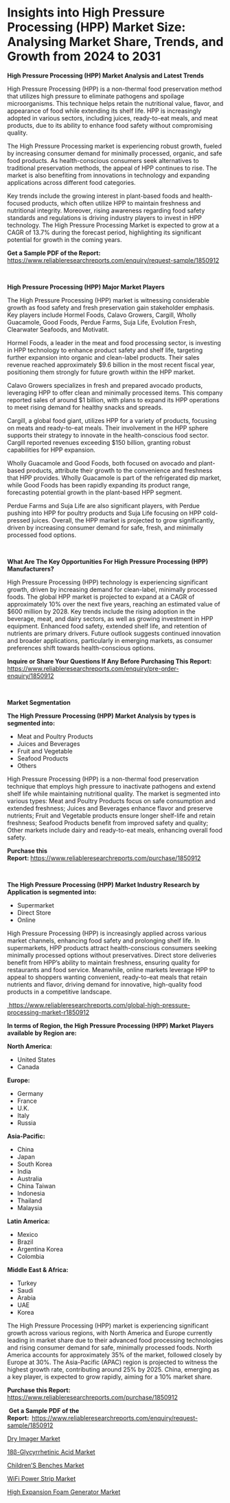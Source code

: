 <p><h1>Insights into High Pressure Processing (HPP) Market Size: Analysing Market Share, Trends, and Growth from 2024 to 2031</h1></p><p><strong>High Pressure Processing (HPP) Market Analysis and Latest Trends</strong></p>
<p><p>High Pressure Processing (HPP) is a non-thermal food preservation method that utilizes high pressure to eliminate pathogens and spoilage microorganisms. This technique helps retain the nutritional value, flavor, and appearance of food while extending its shelf life. HPP is increasingly adopted in various sectors, including juices, ready-to-eat meals, and meat products, due to its ability to enhance food safety without compromising quality.</p><p>The High Pressure Processing market is experiencing robust growth, fueled by increasing consumer demand for minimally processed, organic, and safe food products. As health-conscious consumers seek alternatives to traditional preservation methods, the appeal of HPP continues to rise. The market is also benefiting from innovations in technology and expanding applications across different food categories. </p><p>Key trends include the growing interest in plant-based foods and health-focused products, which often utilize HPP to maintain freshness and nutritional integrity. Moreover, rising awareness regarding food safety standards and regulations is driving industry players to invest in HPP technology. The High Pressure Processing Market is expected to grow at a CAGR of 13.7% during the forecast period, highlighting its significant potential for growth in the coming years.</p></p>
<p><strong>Get a Sample PDF of the Report:&nbsp;</strong> <a href="https://www.reliableresearchreports.com/enquiry/request-sample/1850912?utm_campaign=37&utm_medium=2&utm_source=Github&utm_content=ia&utm_term=17102024&utm_id=high-pressure-processing-hpp">https://www.reliableresearchreports.com/enquiry/request-sample/1850912</a></p>
<p>&nbsp;</p>
<p><strong>High Pressure Processing (HPP) Major Market Players</strong></p>
<p><p>The High Pressure Processing (HPP) market is witnessing considerable growth as food safety and fresh preservation gain stakeholder emphasis. Key players include Hormel Foods, Calavo Growers, Cargill, Wholly Guacamole, Good Foods, Perdue Farms, Suja Life, Evolution Fresh, Clearwater Seafoods, and Motivatit.</p><p>Hormel Foods, a leader in the meat and food processing sector, is investing in HPP technology to enhance product safety and shelf life, targeting further expansion into organic and clean-label products. Their sales revenue reached approximately $9.6 billion in the most recent fiscal year, positioning them strongly for future growth within the HPP market.</p><p>Calavo Growers specializes in fresh and prepared avocado products, leveraging HPP to offer clean and minimally processed items. This company reported sales of around $1 billion, with plans to expand its HPP operations to meet rising demand for healthy snacks and spreads.</p><p>Cargill, a global food giant, utilizes HPP for a variety of products, focusing on meats and ready-to-eat meals. Their involvement in the HPP sphere supports their strategy to innovate in the health-conscious food sector. Cargill reported revenues exceeding $150 billion, granting robust capabilities for HPP expansion.</p><p>Wholly Guacamole and Good Foods, both focused on avocado and plant-based products, attribute their growth to the convenience and freshness that HPP provides. Wholly Guacamole is part of the refrigerated dip market, while Good Foods has been rapidly expanding its product range, forecasting potential growth in the plant-based HPP segment.</p><p>Perdue Farms and Suja Life are also significant players, with Perdue pushing into HPP for poultry products and Suja Life focusing on HPP cold-pressed juices. Overall, the HPP market is projected to grow significantly, driven by increasing consumer demand for safe, fresh, and minimally processed food options.</p></p>
<p>&nbsp;</p>
<p><strong>What Are The Key Opportunities For High Pressure Processing (HPP) Manufacturers?</strong></p>
<p><p>High Pressure Processing (HPP) technology is experiencing significant growth, driven by increasing demand for clean-label, minimally processed foods. The global HPP market is projected to expand at a CAGR of approximately 10% over the next five years, reaching an estimated value of $600 million by 2028. Key trends include the rising adoption in the beverage, meat, and dairy sectors, as well as growing investment in HPP equipment. Enhanced food safety, extended shelf life, and retention of nutrients are primary drivers. Future outlook suggests continued innovation and broader applications, particularly in emerging markets, as consumer preferences shift towards health-conscious options.</p></p>
<p><strong>Inquire or Share Your Questions If Any Before Purchasing This Report:</strong> <a href="https://www.reliableresearchreports.com/enquiry/pre-order-enquiry/1850912?utm_campaign=37&utm_medium=2&utm_source=Github&utm_content=ia&utm_term=17102024&utm_id=high-pressure-processing-hpp">https://www.reliableresearchreports.com/enquiry/pre-order-enquiry/1850912</a></p>
<p>&nbsp;</p>
<p><strong>Market Segmentation</strong></p>
<p><strong>The High Pressure Processing (HPP) Market Analysis by types is segmented into:</strong></p>
<p><ul><li>Meat and Poultry Products</li><li>Juices and Beverages</li><li>Fruit and Vegetable</li><li>Seafood Products</li><li>Others</li></ul></p>
<p><p>High Pressure Processing (HPP) is a non-thermal food preservation technique that employs high pressure to inactivate pathogens and extend shelf life while maintaining nutritional quality. The market is segmented into various types: Meat and Poultry Products focus on safe consumption and extended freshness; Juices and Beverages enhance flavor and preserve nutrients; Fruit and Vegetable products ensure longer shelf-life and retain freshness; Seafood Products benefit from improved safety and quality; Other markets include dairy and ready-to-eat meals, enhancing overall food safety.</p></p>
<p><strong>Purchase this Report:&nbsp;</strong><a href="https://www.reliableresearchreports.com/purchase/1850912?utm_campaign=37&utm_medium=2&utm_source=Github&utm_content=ia&utm_term=17102024&utm_id=high-pressure-processing-hpp">https://www.reliableresearchreports.com/purchase/1850912</a></p>
<p>&nbsp;</p>
<p><strong>The High Pressure Processing (HPP) Market Industry Research by Application is segmented into:</strong></p>
<p><ul><li>Supermarket</li><li>Direct Store</li><li>Online</li></ul></p>
<p><p>High Pressure Processing (HPP) is increasingly applied across various market channels, enhancing food safety and prolonging shelf life. In supermarkets, HPP products attract health-conscious consumers seeking minimally processed options without preservatives. Direct store deliveries benefit from HPP’s ability to maintain freshness, ensuring quality for restaurants and food service. Meanwhile, online markets leverage HPP to appeal to shoppers wanting convenient, ready-to-eat meals that retain nutrients and flavor, driving demand for innovative, high-quality food products in a competitive landscape.</p></p>
<p><a href="https://www.reliableresearchreports.com/global-high-pressure-processing-market-r1850912?utm_campaign=37&utm_medium=2&utm_source=Github&utm_content=ia&utm_term=17102024&utm_id=high-pressure-processing-hpp">&nbsp;https://www.reliableresearchreports.com/global-high-pressure-processing-market-r1850912</a></p>
<p><strong>In terms of Region, the High Pressure Processing (HPP) Market Players available by Region are:</strong></p>
<p>
    <p> <strong> North America: </strong>
        <ul>
            <li>United States</li>
            <li>Canada</li>
        </ul>
        </p> 
    <p> <strong> Europe: </strong>
        <ul>
            <li>Germany</li>
            <li>France</li>
            <li>U.K.</li>
            <li>Italy</li>
            <li>Russia</li>
        </ul>
        </p> 
    <p> <strong> Asia-Pacific: </strong>
        <ul>
            <li>China</li>
            <li>Japan</li>
            <li>South Korea</li>
            <li>India</li>
            <li>Australia</li>
            <li>China Taiwan</li>
            <li>Indonesia</li>
            <li>Thailand</li>
            <li>Malaysia</li>
        </ul>
        </p> 
    <p> <strong> Latin America: </strong>
        <ul>
            <li>Mexico</li>
            <li>Brazil</li>
            <li>Argentina Korea</li>
            <li>Colombia</li>
        </ul>
        </p> 
    <p> <strong> Middle East & Africa: </strong>
        <ul>
            <li>Turkey</li>
            <li>Saudi</li>
            <li>Arabia</li>
            <li>UAE</li>
            <li>Korea</li>
        </ul>
    </p>
    </p>
<p><p>The High Pressure Processing (HPP) market is experiencing significant growth across various regions, with North America and Europe currently leading in market share due to their advanced food processing technologies and rising consumer demand for safe, minimally processed foods. North America accounts for approximately 35% of the market, followed closely by Europe at 30%. The Asia-Pacific (APAC) region is projected to witness the highest growth rate, contributing around 25% by 2025. China, emerging as a key player, is expected to grow rapidly, aiming for a 10% market share.</p></p>
<p><strong>Purchase this Report: </strong><a href="https://www.reliableresearchreports.com/purchase/1850912?utm_campaign=37&utm_medium=2&utm_source=Github&utm_content=ia&utm_term=17102024&utm_id=high-pressure-processing-hpp">https://www.reliableresearchreports.com/purchase/1850912</a></p>
<p>&nbsp;<strong>Get a Sample PDF of the Report:&nbsp;&nbsp;</strong><a href="https://www.reliableresearchreports.com/enquiry/request-sample/1850912?utm_campaign=37&utm_medium=2&utm_source=Github&utm_content=ia&utm_term=17102024&utm_id=high-pressure-processing-hpp">https://www.reliableresearchreports.com/enquiry/request-sample/1850912</a></p>
<p><strong></strong></p>
<p><p><a href="https://issuu.com/reportprime-2/docs/dry-imager-market-size-2030.pptx_56379b8a5ce276?utm_campaign=37&utm_medium=2&utm_source=Github&utm_content=ia&utm_term=17102024&utm_id=high-pressure-processing-hpp">Dry Imager Market</a></p><p><a href="https://github.com/jennyt6m/Market-Research-Report-List-1/blob/main/18b-glycyrrhetinic-acid-market.md?utm_campaign=37&utm_medium=2&utm_source=Github&utm_content=ia&utm_term=17102024&utm_id=high-pressure-processing-hpp">18β-Glycyrrhetinic Acid Market</a></p><p><a href="https://github.com/ChristianClark406/Market-Research-Report-List-1/blob/main/childrens-benches-market.md?utm_campaign=37&utm_medium=2&utm_source=Github&utm_content=ia&utm_term=17102024&utm_id=high-pressure-processing-hpp">Children’S Benches Market</a></p><p><a href="https://www.linkedin.com/pulse/navigating-global-wifi-power-strip-market-landscape-trends-31eyc?utm_campaign=37&utm_medium=2&utm_source=Github&utm_content=ia&utm_term=17102024&utm_id=high-pressure-processing-hpp">WiFi Power Strip Market</a></p><p><a href="https://issuu.com/reportprime-2/docs/high-expansion-foam-generator-marke_05161cfaab475b?utm_campaign=37&utm_medium=2&utm_source=Github&utm_content=ia&utm_term=17102024&utm_id=high-pressure-processing-hpp">High Expansion Foam Generator Market</a></p></p>